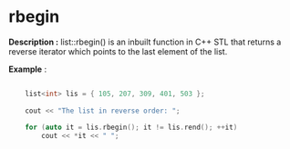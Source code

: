 # rbegin

**Description :** list::rbegin() is an inbuilt function in C++ STL that returns a reverse iterator which points to the last element of the list.
    
**Example** :
```cpp

    list<int> lis = { 105, 207, 309, 401, 503 }; 
  
    cout << "The list in reverse order: "; 
  
    for (auto it = lis.rbegin(); it != lis.rend(); ++it) 
        cout << *it << " "; 

```
